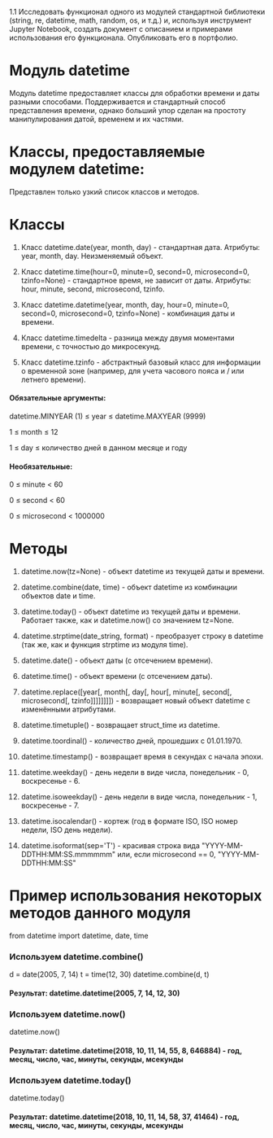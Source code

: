 1.1 Исследовать функционал одного из модулей стандартной библиотеки (string, re, datetime, math, random, os, и т.д.) и, 
используя инструмент Jupyter Notebook, создать документ с описанием и примерами использования его функционала. 
Опубликовать его в портфолио.

# Модуль datetime
Модуль datetime предоставляет классы для обработки времени и даты разными способами. 
Поддерживается и стандартный способ представления времени, 
однако больший упор сделан на простоту манипулирования датой, временем и их частями.

# Классы, предоставляемые модулем datetime: 
Представлен только узкий список классов и методов.

# Классы

1. Класс datetime.date(year, month, day) - стандартная дата. Атрибуты: year, month, day. Неизменяемый объект.

2. Класс datetime.time(hour=0, minute=0, second=0, microsecond=0, tzinfo=None) - стандартное время, 
не зависит от даты. Атрибуты: hour, minute, second, microsecond, tzinfo.

3. Класс datetime.datetime(year, month, day, hour=0, minute=0, second=0, microsecond=0, tzinfo=None) - комбинация даты и времени.

4. Класс datetime.timedelta - разница между двумя моментами времени, с точностью до микросекунд.

5. Класс datetime.tzinfo - абстрактный базовый класс для информации о временной зоне (например, для учета часового пояса и / или летнего времени).

#### Обязательные аргументы:

datetime.MINYEAR (1) ≤ year ≤ datetime.MAXYEAR (9999)

1 ≤ month ≤ 12

1 ≤ day ≤ количество дней в данном месяце и году

#### Необязательные:

0 ≤ minute < 60

0 ≤ second < 60

0 ≤ microsecond < 1000000


# Методы 

1. datetime.now(tz=None) - объект datetime из текущей даты и времени.

2. datetime.combine(date, time) - объект datetime из комбинации объектов date и time.

3. datetime.today() - объект datetime из текущей даты и времени. Работает также, как и datetime.now() со значением tz=None.

4. datetime.strptime(date_string, format) - преобразует строку в datetime (так же, как и функция strptime из модуля time).

5. datetime.date() - объект даты (с отсечением времени).

6. datetime.time() - объект времени (с отсечением даты).

7. datetime.replace([year[, month[, day[, hour[, minute[, second[, microsecond[, tzinfo]]]]]]]]) - возвращает новый объект datetime с изменёнными атрибутами.

8. datetime.timetuple() - возвращает struct_time из datetime.

9. datetime.toordinal() - количество дней, прошедших с 01.01.1970.

10. datetime.timestamp() - возвращает время в секундах с начала эпохи.

11. datetime.weekday() - день недели в виде числа, понедельник - 0, воскресенье - 6.

12. datetime.isoweekday() - день недели в виде числа, понедельник - 1, воскресенье - 7.

13. datetime.isocalendar() - кортеж (год в формате ISO, ISO номер недели, ISO день недели).

14. datetime.isoformat(sep='T') - красивая строка вида "YYYY-MM-DDTHH:MM:SS.mmmmmm" или, если microsecond == 0, "YYYY-MM-DDTHH:MM:SS"


# Пример использования некоторых методов данного модуля 

from datetime import datetime, date, time

### Используем datetime.combine()
d = date(2005, 7, 14)
t = time(12, 30)
datetime.combine(d, t)
#### Результат: datetime.datetime(2005, 7, 14, 12, 30)

### Используем datetime.now()
datetime.now()
#### Результат: datetime.datetime(2018, 10, 11, 14, 55, 8, 646884) - год, месяц, число, час, минуты, секунды, мсекунды

### Используем datetime.today()
datetime.today()
#### Результат: datetime.datetime(2018, 10, 11, 14, 58, 37, 41464) - год, месяц, число, час, минуты, секунды, мсекунды

